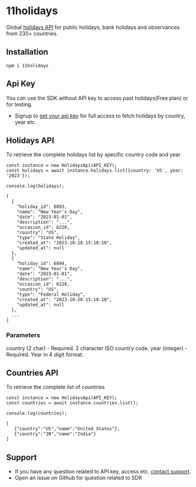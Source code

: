 # 11holidays

Global [holidays API](https://11holidays.com/) for public holidays, bank holidays and observances from 230+ countries.

## Installation

```
npm i 11holidays
```

## Api Key

You can use the SDK without API key to access past holidays(Free plan) or for testing.

- Signup to [get your api key](https://11holidays.com/pricing) for full access to fetch holidays by country, year etc.

## Holidays API

To retrieve the complete holidays list by specific country code and year

```
const instance = new HolidaysApi(API_KEY);
const holidays = await instance.holidays.list({country: 'US', year: '2023'});

console.log(holidays);

[
  {
    "holiday_id": 6093,
    "name": "New Year's Day",
    "date": "2023-01-01",
    "description": "...",
    "occasion_id": 6220,
    "country": "US",
    "type": "State Holiday",
    "created_at": "2023-10-28 15:10:10",
    "updated_at": null
  },
  {
    "holiday_id": 6094,
    "name": "New Year's Day",
    "date": "2023-01-01",
    "description": "...",
    "occasion_id": 6220,
    "country": "US",
    "type": "Federal Holiday",
    "created_at": "2023-10-28 15:10:10",
    "updated_at": null
  },
  ...
]

```

### Parameters

country (2 char) - Required. 2 character ISO country code.
year (integer) - Required. Year in 4 digit format.

## Countries API

To retrieve the complete list of countries

```
const instance = new HolidaysApi(API_KEY);
const countries = await instance.countries.list();

console.log(countries);

[
   {"country":"US","name":"United States"},
   {"country":"IN","name":"India"}
]
```

## Support

- If you have any question related to API key, access etc. [contact support](https://11holidays.com/contact).
- Open an issue on Github for question related to SDK
